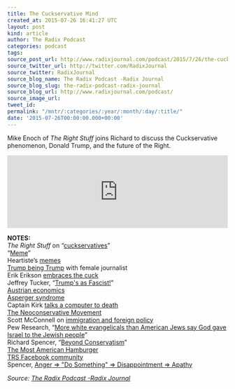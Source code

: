 ```yaml
---
title: The Cuckservative Mind
created_at: 2015-07-26 16:41:27 UTC
layout: post
kind: article
author: The Radix Podcast
categories: podcast
tags: 
source_post_url: http://www.radixjournal.com/podcast/2015/7/26/the-cuckservative-mind
source_twitter_url: http://twitter.com/RadixJournal
source_twitter: RadixJournal
source_blog_name: The Radix Podcast -Radix Journal
source_blog_slug: the-radix-podcast-radix-journal
source_blog_url: http://www.radixjournal.com/podcast/
source_image_url: 
tweet_id: 
permalink: "/mntr/:categories/:year/:month/:day/:title/"
date: '2015-07-26T00:00:00.000+00:00'
---
```

<p>Mike Enoch of <em>The Right Stuff</em> joins Richard to discuss the Cuckservative phenomenon, Donald Trump, and the future of the Right. </p><iframe scrolling="no" src="https://w.soundcloud.com/player/?url=https%3A//api.soundcloud.com/tracks/216427301&amp;color=ff5500&amp;auto_play=false&amp;hide_related=false&amp;show_comments=true&amp;show_user=true&amp;show_reposts=false" width="100%" frameborder="no" height="166"></iframe><p><strong>NOTES:</strong> <br>
<em>The Right Stuff</em> on “<a href="http://therightstuff.biz/2015/07/23/cuckservatives-trump-and-the-future-of-the-west/">cuckservatives</a>” <br>
“<a href="https://en.wikipedia.org/wiki/Meme">Meme</a>” <br>
Heartiste’s <a href="https://heartiste.wordpress.com/2015/07/23/literal-cuckservatives/">memes</a> <br>
<a href="https://youtu.be/H-DSfvYCKwY?t=23m5s">Trump being Trump</a> with female journalist <br>
Erik Erikson <a href="https://twitter.com/RichardBSpencer/status/624432790059118592">embraces the cuck</a> <br>
Jeffrey Tucker, “<a href="https://tucker.liberty.me/trumpism-the-ideology/">Trump's as Fascist!</a>” <br>
<a href="https://en.wikipedia.org/wiki/Austrian_School">Austrian economics</a> <br>
<a href="https://en.wikipedia.org/wiki/Asperger_syndrome">Asperger syndrome</a> <br>
Captain Kirk <a href="https://www.youtube.com/watch?v=ZuYbDP2kDfg">talks a computer to death</a> <br>
<a href="https://en.wikipedia.org/wiki/Neoconservatism">The Neoconservative Movement</a> <br>
Scott McConnell on <a href="http://www.worldaffairsjournal.org/article/not-so-huddled-masses-multiculturalism-and-foreign-policy">immigration and foreign policy</a> <br>
Pew Research, “<a href="http://www.pewresearch.org/fact-tank/2013/10/03/more-white-evangelicals-than-american-jews-say-god-gave-israel-to-the-jewish-people/">More white evangelicals than American Jews say God gave Israel to the Jewish people</a>” <br>
Richard Spencer, “<a href="http://www.radixjournal.com/journal/2015/4/10/beyond-conservatism">Beyond Conservatism</a>” <br>
<a href="https://www.youtube.com/watch?v=NjSJj_Pdjys">The Most American Hamburger</a> <br>
<a href="https://www.facebook.com/therightstuffsof">TRS Facebook community</a> <br>
Spencer, <a href="http://www.radixjournal.com/journal/2014/6/20/america-in-2034">Anger =&gt; "Do Something" =&gt; Disappointment =&gt; Apathy</a>     </p><div class="">
    <i>Source: <a href="http://www.radixjournal.com/podcast/">The Radix Podcast -Radix Journal</a></i>
</div>

